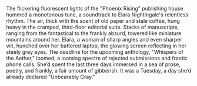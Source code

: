 The flickering fluorescent lights of the "Phoenix Rising" publishing house hummed a monotonous tune, a soundtrack to Elara Nightingale's relentless rhythm.  The air, thick with the scent of old paper and stale coffee, hung heavy in the cramped, third-floor editorial suite.  Stacks of manuscripts, ranging from the fantastical to the frankly absurd, towered like miniature mountains around her.  Elara, a woman of sharp angles and even sharper wit, hunched over her battered laptop, the glowing screen reflecting in her steely grey eyes.  The deadline for the upcoming anthology, "Whispers of the Aether," loomed, a looming spectre of rejected submissions and frantic phone calls.  She’d spent the last three days immersed in a sea of prose, poetry, and frankly, a fair amount of gibberish.   It was a Tuesday, a day she’d already declared "Unbearably Gray."
